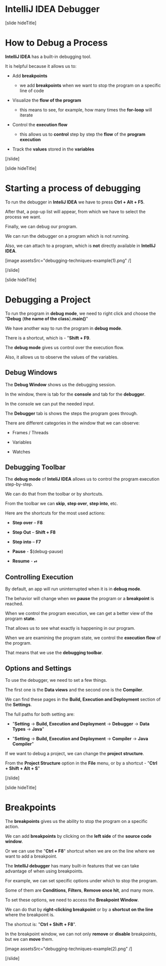 # IntelliJ IDEA Debugger

[slide hideTitle]

# How to Debug a Process

**IntelliJ IDEA** has a built-in debugging tool.

It is helpful because it allows us to:

- Add **breakpoints**
    - we add **breakpoints** when we want to stop the program on a specific line of code

- Visualize the **flow of the program**
    - this means to see, for example, how many times the **for-loop** will iterate

- Control the **execution flow**
    - this allows us to **control** step by step the **flow** of the **program execution**
- Track the **values** stored in the **variables**

[/slide]

[slide hideTitle]

# Starting a process of debugging

To run the debugger in **InteliJ IDEA** we have to press **Ctrl + Alt + F5**.

After that, a pop-up list will appear, from which we have to select the process we want.

Finally, we can debug our program.

We can run the debugger on a program which is not running.

Also, we can attach to a program, which is **not** directly available in **IntelliJ IDEA**.

[image assetsSrc="debugging-techniques-example(1).png" /]


[/slide]


[slide hideTitle]
# Debugging a Project 

To run the program in **debug mode**, we need to right click and choose the "**Debug** \{**the name of the class**\}**.main()**"

We have another way to run the program in **debug mode**.

There is a shortcut, which is - "**Shift + F9**.

The **debug mode** gives us control over the execution flow.

Also, it allows us to observe the values of the variables.


## Debug Windows

The **Debug Window** shows us the debugging session.

In the window, there is tab for the **console** and tab for the **debugger**.

In the console we can put the needed input.
 
The **Debugger** tab is shows the steps the program goes through.

There are different categories in the window that we can observe:

- Frames / Threads

- Variables

- Watches

## Debugging Toolbar

The **debug mode** of **InteliJ IDEA** allows us to control the program execution step-by-step.

We can do that from the toolbar or by shortcuts.

From the toolbar we can **skip**, **step over**, **step into**, etc.

Here are the shortcuts for the most used actions:

- **Step over** – **F8**

- **Step Out** – **Shift + F8**

- **Step into** – **F7**

- **Pause** - $(debug-pause)

- **Resume** - ⏯


## Controlling Execution

By default, an app will run uninterrupted when it is in **debug mode**.

The behavior will change when we **pause** the program or a **breakpoint** is reached.

When we control the program execution, we can get a better view of the program **state**.

That allows us to see what exactly is happening in our program.

When we are examining the program state, we control the **execution flow** of the program.

That means that we use the **debugging toolbar**.

## Options and Settings

To use the debugger, we need to set a few things.

The first one is the **Data views** and the second one is the **Compiler**.

We can find these pages in the **Build, Execution and Deployment** section of the **Settings**.

The full paths for both setting are:
 
- "**Setting** \-\> **Build, Execution and Deployment** \-\> **Debugger** \-\> **Data Types** \-\> **Java**"

- "**Setting** \-\> **Build, Execution and Deployment** \-\> **Compiler** \-\> **Java Compiler**"

If we want to debug a project, we can change the **project structure**.

From the **Project Structure** option in the **File** menu, or by a shortcut - "**Ctrl + Shift + Alt + S**"

[/slide]

[slide hideTitle]

# Breakpoints

The **breakpoints** gives us the ability to stop the program on a specific action.

We can add **breakpoints** by clicking on the **left side** of the **source code window**.

Or we can use the "**Ctrl + F8**" shortcut when we are on the line where we want to add a breakpoint.

The **IntelliJ debugger** has many built-in features that we can take advantage of when using breakpoints.

For example, we can set specific options under which to stop the program.

Some of them are **Conditions**, **Filters**, **Remove once hit**, and many more.

To set these options, we need to access the **Breakpoint Window**.

We can do that by **right-clicking breakpoint** or by a **shortcut on the line** where the breakpoint is.

The shortcut is: "**Ctrl + Shift + F8**".

In the breakpoint window, we can not only **remove** or **disable** breakpoints, but we can **move** them.

[image assetsSrc="debugging-techniques-example(2).png" /]

[/slide]